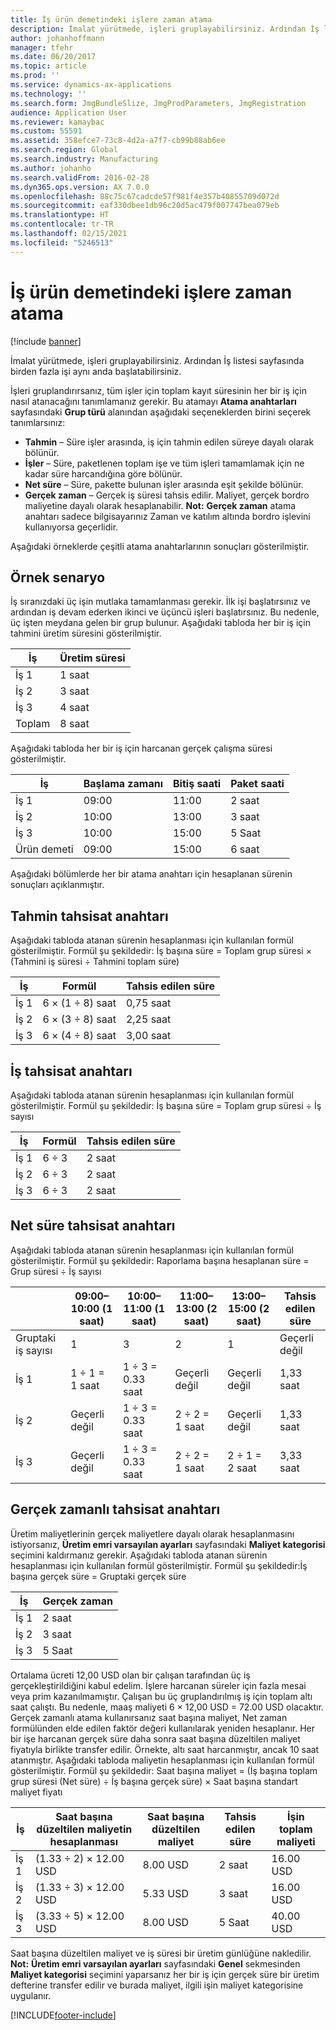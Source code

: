 ```yaml
---
title: İş ürün demetindeki işlere zaman atama
description: İmalat yürütmede, işleri gruplayabilirsiniz. Ardından İş listesi sayfasında birden fazla işi aynı anda başlatabilirsiniz.
author: johanhoffmann
manager: tfehr
ms.date: 06/20/2017
ms.topic: article
ms.prod: ''
ms.service: dynamics-ax-applications
ms.technology: ''
ms.search.form: JmgBundleSlize, JmgProdParameters, JmgRegistration
audience: Application User
ms.reviewer: kamaybac
ms.custom: 55591
ms.assetid: 358efce7-73c8-4d2a-a7f7-cb99b88ab6ee
ms.search.region: Global
ms.search.industry: Manufacturing
ms.author: johanho
ms.search.validFrom: 2016-02-28
ms.dyn365.ops.version: AX 7.0.0
ms.openlocfilehash: 88c75c67cadcde57f981f4e357b40855709d072d
ms.sourcegitcommit: eaf330dbee1db96c20d5ac479f007747bea079eb
ms.translationtype: HT
ms.contentlocale: tr-TR
ms.lasthandoff: 02/15/2021
ms.locfileid: "5246513"
---
```

# <a name="allocate-time-to-jobs-in-a-job-bundle"></a>İş ürün demetindeki işlere zaman atama

[!include [banner](../includes/banner.md)]

İmalat yürütmede, işleri gruplayabilirsiniz. Ardından İş listesi sayfasında birden fazla işi aynı anda başlatabilirsiniz.

İşleri gruplandırırsanız, tüm işler için toplam kayıt süresinin her bir iş için nasıl atanacağını tanımlamanız gerekir. Bu atamayı **Atama anahtarları** sayfasındaki **Grup türü** alanından aşağıdaki seçeneklerden birini seçerek tanımlarsınız:

-   **Tahmin** – Süre işler arasında, iş için tahmin edilen süreye dayalı olarak bölünür.
-   **İşler** – Süre, paketlenen toplam işe ve tüm işleri tamamlamak için ne kadar süre harcandığına göre bölünür.
-   **Net süre** – Süre, pakette bulunan işler arasında eşit şekilde bölünür.
-   **Gerçek zaman** – Gerçek iş süresi tahsis edilir. Maliyet, gerçek bordro maliyetine dayalı olarak hesaplanabilir. **Not:** **Gerçek zaman** atama anahtarı sadece bilgisayarınız Zaman ve katılım altında bordro işlevini kullanıyorsa geçerlidir.

Aşağıdaki örneklerde çeşitli atama anahtarlarının sonuçları gösterilmiştir.

## <a name="example-scenario"></a>Örnek senaryo
İş sıranızdaki üç işin mutlaka tamamlanması gerekir. İlk işi başlatırsınız ve ardından iş devam ederken ikinci ve üçüncü işleri başlatırsınız. Bu nedenle, üç işten meydana gelen bir grup bulunur. Aşağıdaki tabloda her bir iş için tahmini üretim süresini gösterilmiştir.

| İş   | Üretim süresi |
|-------|-----------------|
| İş 1 | 1 saat          |
| İş 2 | 3 saat         |
| İş 3 | 4 saat         |
| Toplam | 8 saat         |

Aşağıdaki tabloda her bir iş için harcanan gerçek çalışma süresi gösterilmiştir.

| İş    | Başlama zamanı | Bitiş saati | Paket saati |
|--------|------------|----------|-------------|
| İş 1  | 09:00      | 11:00    | 2 saat     |
| İş 2  | 10:00      | 13:00    | 3 saat     |
| İş 3  | 10:00      | 15:00    | 5 Saat     |
| Ürün demeti | 09:00      | 15:00    | 6 saat     |

Aşağıdaki bölümlerde her bir atama anahtarı için hesaplanan sürenin sonuçları açıklanmıştır.

## <a name="estimation-allocation-key"></a>Tahmin tahsisat anahtarı
Aşağıdaki tabloda atanan sürenin hesaplanması için kullanılan formül gösterilmiştir. Formül şu şekildedir: İş başına süre = Toplam grup süresi × (Tahmini iş süresi ÷ Tahmini toplam süre)

| İş   | Formül           | Tahsis edilen süre |
|-------|-------------------|----------------|
| İş 1 | 6 × (1 ÷ 8) saat | 0,75 saat      |
| İş 2 | 6 × (3 ÷ 8) saat | 2,25 saat     |
| İş 3 | 6 × (4 ÷ 8) saat | 3,00 saat     |

## <a name="jobs-allocation-key"></a>İş tahsisat anahtarı
Aşağıdaki tabloda atanan sürenin hesaplanması için kullanılan formül gösterilmiştir. Formül şu şekildedir: İş başına süre = Toplam grup süresi ÷ İş sayısı

| İş   | Formül | Tahsis edilen süre |
|-------|---------|----------------|
| İş 1 | 6 ÷ 3   | 2 saat        |
| İş 2 | 6 ÷ 3   | 2 saat        |
| İş 3 | 6 ÷ 3   | 2 saat        |

## <a name="net-time-allocation-key"></a>Net süre tahsisat anahtarı
Aşağıdaki tabloda atanan sürenin hesaplanması için kullanılan formül gösterilmiştir. Formül şu şekildedir: Raporlama başına hesaplanan süre = Grup süresi ÷ İş sayısı

|                              | 09:00–10:00 (1 saat) | 10:00–11:00 (1 saat) | 11:00–13:00 (2 saat) | 13:00–15:00 (2 saat) | Tahsis edilen süre |
|------------------------------|----------------------|----------------------|-----------------------|-----------------------|----------------|
| Gruptaki iş sayısı | 1                    | 3                    | 2                     | 1                     | Geçerli değil |
| İş 1                        | 1 ÷ 1 = 1 saat       | 1 ÷ 3 = 0.33 saat    | Geçerli değil        | Geçerli değil        | 1,33 saat     |
| İş 2                        | Geçerli değil       | 1 ÷ 3 = 0.33 saat    | 2 ÷ 2 = 1 saat        | Geçerli değil        | 1,33 saat     |
| İş 3                        | Geçerli değil       | 1 ÷ 3 = 0.33 saat    | 2 ÷ 2 = 1 saat        | 2 ÷ 1 = 2 saat       | 3,33 saat     |

## <a name="real-time-allocation-key"></a>Gerçek zamanlı tahsisat anahtarı
Üretim maliyetlerinin gerçek maliyetlere dayalı olarak hesaplanmasını istiyorsanız, **Üretim emri varsayılan ayarları** sayfasındaki **Maliyet kategorisi** seçimini kaldırmanız gerekir. Aşağıdaki tabloda atanan sürenin hesaplanması için kullanılan formül gösterilmiştir. Formül şu şekildedir:İş başına gerçek süre = Gruptaki gerçek süre

| İş   | Gerçek zaman |
|-------|-------------|
| İş 1 | 2 saat     |
| İş 2 | 3 saat     |
| İş 3 | 5 Saat     |

Ortalama ücreti 12,00 USD olan bir çalışan tarafından üç iş gerçekleştirildiğini kabul edelim. İşlere harcanan süreler için fazla mesai veya prim kazanılmamıştır. Çalışan bu üç gruplandırılmış iş için toplam altı saat çalıştı. Bu nedenle, maaş maliyeti 6 × 12,00 USD = 72.00 USD olacaktır. Gerçek zamanlı atama kullanırsanız saat başına maliyet, Net zaman formülünden elde edilen faktör değeri kullanılarak yeniden hesaplanır. Her bir işe harcanan gerçek süre daha sonra saat başına düzeltilen maliyet fiyatıyla birlikte transfer edilir. Örnekte, altı saat harcanmıştır, ancak 10 saat atanmıştır. Aşağıdaki tabloda maliyetin hesaplanması için kullanılan formül gösterilmiştir. Formül şu şekildedir: Saat başına maliyet = (İş başına toplam grup süresi (Net süre) ÷ İş başına gerçek süre) × Saat başına standart maliyet fiyatı

| İş   | Saat başına düzeltilen maliyetin hesaplanması | Saat başına düzeltilen maliyet | Tahsis edilen süre | İşin toplam maliyeti |
|-------|----------------------------------------|-------------------------|----------------|-------------------|
| İş 1 | (1.33 ÷ 2) × 12.00 USD                 | 8.00 USD                | 2 saat        | 16.00 USD         |
| İş 2 | (1.33 ÷ 3) × 12.00 USD                 | 5.33 USD                | 3 saat        | 16.00 USD         |
| İş 3 | (3.33 ÷ 5) × 12.00 USD                 | 8.00 USD                | 5 Saat        | 40.00 USD         |

Saat başına düzeltilen maliyet ve iş süresi bir üretim günlüğüne nakledilir. **Not:** **Üretim emri varsayılan ayarları** sayfasındaki **Genel** sekmesinden **Maliyet kategorisi** seçimini yaparsanız her bir iş için gerçek süre bir üretim defterine transfer edilir ve burada maliyet, ilgili işin maliyet kategorisine uygulanır.





[!INCLUDE[footer-include](../../includes/footer-banner.md)]